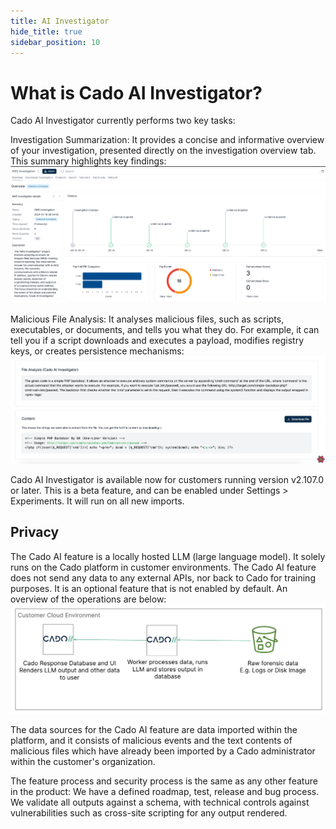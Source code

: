 ```yaml
---
title: AI Investigator
hide_title: true
sidebar_position: 10
---
```


# What is Cado AI Investigator?

Cado AI Investigator currently performs two key tasks:

Investigation Summarization: It provides a concise and informative overview of your investigation, presented directly on the investigation overview tab. This summary highlights key findings:
![File Details 1](/img/ai_image1.png)



Malicious File Analysis: It analyses malicious files, such as scripts, executables, or documents, and tells you what they do.
For example, it can tell you if a script downloads and executes a payload, modifies registry keys, or creates persistence mechanisms:
![File Details 1](/img/ai_image2.png)


Cado AI Investigator is available now for customers running version v2.107.0 or later.
This is a beta feature, and can be enabled under Settings > Experiments.
It will run on all new imports.

## Privacy

The Cado AI feature is a locally hosted LLM (large language model).
It solely runs on the Cado platform in customer environments.
The Cado AI feature does not send any data to any external APIs, nor back to Cado for training purposes.
It is an optional feature that is not enabled by default.
An overview of the operations are below:
![File Details 1](/img/llm.png)

The data sources for the Cado AI feature are data imported within the platform, and it consists of malicious events and the text contents of malicious files which have already been imported by a Cado administrator within the customer's organization.

The feature process and security process is the same as any other feature in the product: We have a defined roadmap, test, release and bug process. We validate all outputs against a schema, with technical controls against vulnerabilities such as cross-site scripting for any output rendered.


